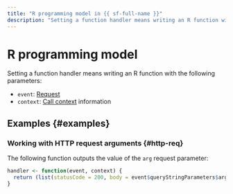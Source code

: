 ```yaml
---
title: "R programming model in {{ sf-full-name }}"
description: "Setting a function handler means writing an R function with the event and context parameters."
---
```


# R programming model

Setting a function handler means writing an R function with the following parameters:
* `event`: [Request](../../../concepts/function-invoke.md#request)
* `context`: [Call context](../context.md) information

## Examples {#examples}

### Working with HTTP request arguments {#http-req}

The following function outputs the value of the `arg` request parameter:

```R
handler <- function(event, context) {
  return (list(statusCode = 200, body = event$queryStringParameters$arg))
}
```
